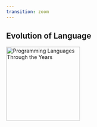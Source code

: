 ```yaml
---
transition: zoom
---
```


## Evolution of Language

<img src="https://venngage-wordpress-gallery.s3.amazonaws.com/uploads/2016/08/Programming-Languages-Through-the-Years.jpg" alt="Programming Languages Through the Years" width="198px" border="0" />
